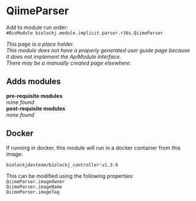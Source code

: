# QiimeParser
Add to module run order:                    
`#BioModule biolockj.module.implicit.parser.r16s.QiimeParser`

*This page is a place holder.*                   
*This module does not have a properly generated user guide page because it does not implement the ApiModule interface.*                   
*There may be a manually created page elsewhere.*

## Adds modules 
**pre-requisite modules**                    
*none found*                   
**post-requisite modules**                    
*none found*                   

## Docker 
If running in docker, this module will run in a docker container from this image:<br>
```
biolockjdevteam/biolockj_controller:v1.3.9
```
This can be modified using the following properties:<br>
`QiimeParser.imageOwner`<br>
`QiimeParser.imageName`<br>
`QiimeParser.imageTag`<br>

